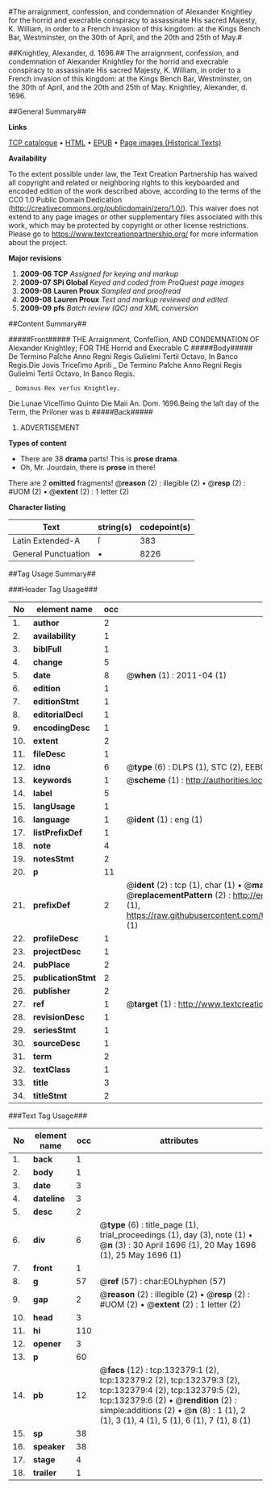 #The arraignment, confession, and condemnation of Alexander Knightley for the horrid and execrable conspiracy to assassinate His sacred Majesty, K. William, in order to a French invasion of this kingdom: at the Kings Bench Bar, Westminster, on the 30th of April, and the 20th and 25th of May.#

##Knightley, Alexander, d. 1696.##
The arraignment, confession, and condemnation of Alexander Knightley for the horrid and execrable conspiracy to assassinate His sacred Majesty, K. William, in order to a French invasion of this kingdom: at the Kings Bench Bar, Westminster, on the 30th of April, and the 20th and 25th of May.
Knightley, Alexander, d. 1696.

##General Summary##

**Links**

[TCP catalogue](http://www.ota.ox.ac.uk/tcp/)  • 
[HTML](http://tei.it.ox.ac.uk/tcp/Texts-HTML/free/A75/A75607.html)  • 
[EPUB](http://tei.it.ox.ac.uk/tcp/Texts-EPUB/free/A75/A75607.epub) • 
[Page images (Historical Texts)](https://historicaltexts.jisc.ac.uk/eebo-99899673e)

**Availability**

To the extent possible under law, the Text Creation Partnership has waived all copyright and related or neighboring rights to this keyboarded and encoded edition of the work described above, according to the terms of the CC0 1.0 Public Domain Dedication (http://creativecommons.org/publicdomain/zero/1.0/). This waiver does not extend to any page images or other supplementary files associated with this work, which may be protected by copyright or other license restrictions. Please go to https://www.textcreationpartnership.org/ for more information about the project.

**Major revisions**

1. __2009-06__ __TCP__ *Assigned for keying and markup*
1. __2009-07__ __SPi Global__ *Keyed and coded from ProQuest page images*
1. __2009-08__ __Lauren Proux__ *Sampled and proofread*
1. __2009-08__ __Lauren Proux__ *Text and markup reviewed and edited*
1. __2009-09__ __pfs__ *Batch review (QC) and XML conversion*

##Content Summary##

#####Front#####
THE Arraignment, Confeſſion, AND CONDEMNATION OF Alexander Knightley; FOR THE Horrid and Execrable C
#####Body#####
De Termino Paſche Anno Regni Regis Gulielmi Tertii Octavo, In Banco Regis.Die Jovis Triceſimo Aprili
    _ De Termino Paſche Anno Regni Regis Gulielmi Tertii Octavo, In Banco Regis.

    _ Dominus Rex verſus Knightley.
Die Lunae Viceſſimo Quinto Die Maii An. Dom. 1696.Being the laſt day of the Term, the Priſoner was b
#####Back#####

1. ADVERTISEMENT

**Types of content**

  * There are 38 **drama** parts! This is **prose drama**.
  * Oh, Mr. Jourdain, there is **prose** in there!

There are 2 **omitted** fragments! 
 @__reason__ (2) : illegible (2)  •  @__resp__ (2) : #UOM (2)  •  @__extent__ (2) : 1 letter (2)

**Character listing**


|Text|string(s)|codepoint(s)|
|---|---|---|
|Latin Extended-A|ſ|383|
|General Punctuation|•|8226|

##Tag Usage Summary##

###Header Tag Usage###

|No|element name|occ|attributes|
|---|---|---|---|
|1.|__author__|2||
|2.|__availability__|1||
|3.|__biblFull__|1||
|4.|__change__|5||
|5.|__date__|8| @__when__ (1) : 2011-04 (1)|
|6.|__edition__|1||
|7.|__editionStmt__|1||
|8.|__editorialDecl__|1||
|9.|__encodingDesc__|1||
|10.|__extent__|2||
|11.|__fileDesc__|1||
|12.|__idno__|6| @__type__ (6) : DLPS (1), STC (2), EEBO-CITATION (1), PROQUEST (1), VID (1)|
|13.|__keywords__|1| @__scheme__ (1) : http://authorities.loc.gov/ (1)|
|14.|__label__|5||
|15.|__langUsage__|1||
|16.|__language__|1| @__ident__ (1) : eng (1)|
|17.|__listPrefixDef__|1||
|18.|__note__|4||
|19.|__notesStmt__|2||
|20.|__p__|11||
|21.|__prefixDef__|2| @__ident__ (2) : tcp (1), char (1)  •  @__matchPattern__ (2) : ([0-9\-]+):([0-9IVX]+) (1), (.+) (1)  •  @__replacementPattern__ (2) : http://eebo.chadwyck.com/downloadtiff?vid=$1&page=$2 (1), https://raw.githubusercontent.com/textcreationpartnership/Texts/master/tcpchars.xml#$1 (1)|
|22.|__profileDesc__|1||
|23.|__projectDesc__|1||
|24.|__pubPlace__|2||
|25.|__publicationStmt__|2||
|26.|__publisher__|2||
|27.|__ref__|1| @__target__ (1) : http://www.textcreationpartnership.org/docs/. (1)|
|28.|__revisionDesc__|1||
|29.|__seriesStmt__|1||
|30.|__sourceDesc__|1||
|31.|__term__|2||
|32.|__textClass__|1||
|33.|__title__|3||
|34.|__titleStmt__|2||


###Text Tag Usage###

|No|element name|occ|attributes|
|---|---|---|---|
|1.|__back__|1||
|2.|__body__|1||
|3.|__date__|3||
|4.|__dateline__|3||
|5.|__desc__|2||
|6.|__div__|6| @__type__ (6) : title_page (1), trial_proceedings (1), day (3), note (1)  •  @__n__ (3) : 30 April 1696 (1), 20 May 1696 (1), 25 May 1696 (1)|
|7.|__front__|1||
|8.|__g__|57| @__ref__ (57) : char:EOLhyphen (57)|
|9.|__gap__|2| @__reason__ (2) : illegible (2)  •  @__resp__ (2) : #UOM (2)  •  @__extent__ (2) : 1 letter (2)|
|10.|__head__|3||
|11.|__hi__|110||
|12.|__opener__|3||
|13.|__p__|60||
|14.|__pb__|12| @__facs__ (12) : tcp:132379:1 (2), tcp:132379:2 (2), tcp:132379:3 (2), tcp:132379:4 (2), tcp:132379:5 (2), tcp:132379:6 (2)  •  @__rendition__ (2) : simple:additions (2)  •  @__n__ (8) : 1 (1), 2 (1), 3 (1), 4 (1), 5 (1), 6 (1), 7 (1), 8 (1)|
|15.|__sp__|38||
|16.|__speaker__|38||
|17.|__stage__|4||
|18.|__trailer__|1||
